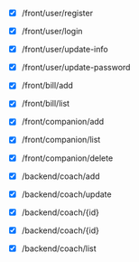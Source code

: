 - [x] /front/user/register
- [x] /front/user/login
- [x] /front/user/update-info
- [x] /front/user/update-password
- [x] /front/bill/add
- [x] /front/bill/list
- [x] /front/companion/add
- [x] /front/companion/list
- [x] /front/companion/delete


- [x] /backend/coach/add
- [x] /backend/coach/update
- [x] /backend/coach/{id}
- [x] /backend/coach/{id}
- [x] /backend/coach/list
